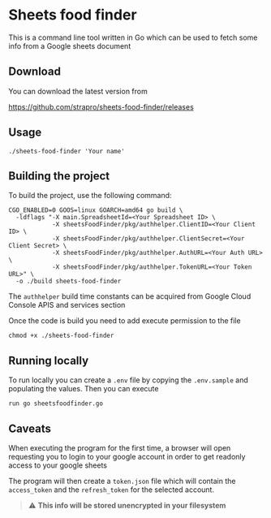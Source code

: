 <!-- Add some text documenting the build step -->
# Sheets food finder

This is a command line tool written in Go which can be used to fetch some info from a Google sheets document

## Download

You can download the latest version from 

https://github.com/strapro/sheets-food-finder/releases

## Usage 

```console
./sheets-food-finder 'Your name'
```

## Building the project

To build the project, use the following command:

```console
CGO_ENABLED=0 GOOS=linux GOARCH=amd64 go build \
  -ldflags "-X main.SpreadsheetId=<Your Spreadsheet ID> \
            -X sheetsFoodFinder/pkg/authhelper.ClientID=<Your Client ID> \
            -X sheetsFoodFinder/pkg/authhelper.ClientSecret=<Your Client Secret> \
            -X sheetsFoodFinder/pkg/authhelper.AuthURL=<Your Auth URL> \
            -X sheetsFoodFinder/pkg/authhelper.TokenURL=<Your Token URL>" \
  -o ./build sheets-food-finder
```

The `authhelper` build time constants can be acquired from Google Cloud Console APIS and services section

Once the code is build you need to add execute permission to the file

```console
chmod +x ./sheets-food-finder
```

## Running locally

To run locally you can create a `.env` file by copying the `.env.sample` and populating the values. Then you can execute

```console
run go sheetsfoodfinder.go 
```

## Caveats 

When executing the program for the first time, a browser will open requesting you to login to your google account in order to get readonly access to your google sheets

The program will then create a `token.json` file which will contain the `access_token` and the `refresh_token` for the selected account.

> :warning: **This info will be stored unencrypted in your filesystem** 

